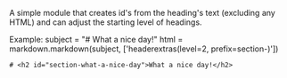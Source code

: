 A simple module that creates id's from the heading's text (excluding any HTML)
and can adjust the starting level of headings.

Example:
    subject = "# What a nice day!"
    html = markdown.markdown(subject,
                             ['headerextras(level=2, prefix=section-)'])

    # <h2 id="section-what-a-nice-day">What a nice day!</h2>

